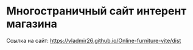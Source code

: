 # Многостраничный сайт интерент магазина
Ссылка на сайт:  https://vladmir26.github.io/Online-furniture-vite/dist
 
